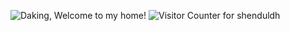 ![Daking, Welcome to my home!](https://pimp-my-readme.webapp.io/pimp-my-readme/wavy-banner?subtitle=Welcome%20to%20my%20page%21&title=Daking)
![Visitor Counter for shenduldh](https://pimp-my-readme.webapp.io/pimp-my-readme/visitor-counter?page=shenduldh)
